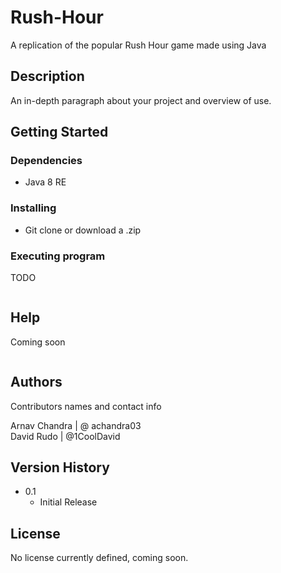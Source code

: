 # Rush-Hour
A replication of the popular Rush Hour game made using Java


## Description

An in-depth paragraph about your project and overview of use.

## Getting Started

### Dependencies

* Java 8 RE

### Installing

* Git clone or download a .zip

### Executing program

TODO
```

```

## Help

Coming soon
```
```

## Authors

Contributors names and contact info

 Arnav Chandra | @ achandra03  
 David Rudo    | @1CoolDavid

## Version History


* 0.1
    * Initial Release

## License

No license currently defined, coming soon.
